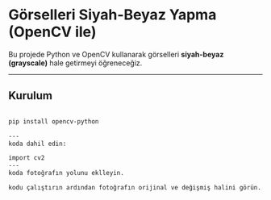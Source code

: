 # Görselleri Siyah-Beyaz Yapma (OpenCV ile)

Bu projede Python ve OpenCV kullanarak görselleri **siyah-beyaz (grayscale)** hale getirmeyi öğreneceğiz.  

---

## Kurulum

```bash

pip install opencv-python

---
koda dahil edin:

import cv2
---
koda fotoğrafın yolunu eklleyin.

kodu çalıştırın ardından fotoğrafın orijinal ve değişmiş halini görün.
